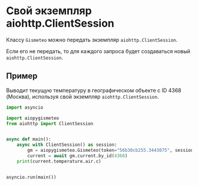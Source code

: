 # Свой экземпляр aiohttp.ClientSession

Классу `Gismeteo` можно передать экземпляр `aiohttp.ClientSession`.

Если его не передать, то для каждого запроса будет создаваться новый `aiohttp.ClientSession`.

## Пример

Выводит текущую температуру в географическом объекте с ID 4368 (Москва), используя свой экземпляр `aiohttp.ClientSession`.

```python
import asyncio

import aiopygismeteo
from aiohttp import ClientSession


async def main():
    async with ClientSession() as session:
        gm = aiopygismeteo.Gismeteo(token="56b30cb255.3443075", session=session)
        current = await gm.current.by_id(4368)
    print(current.temperature.air.c)


asyncio.run(main())
```
